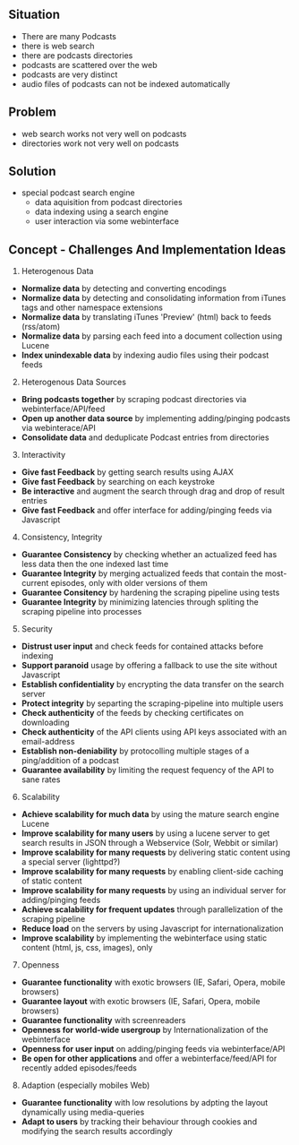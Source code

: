 Situation
--------

-   There are many Podcasts
-   there is web search
-   there are podcasts directories
-   podcasts are scattered over the web
-   podcasts are very distinct
-   audio files of podcasts can not be indexed automatically

Problem
------

-   web search works not very well on podcasts
-   directories work not very well on podcasts

Solution
-------

-   special podcast search engine
    -   data aquisition from podcast directories
    -   data indexing using a search engine
    -   user interaction via some webinterface

Concept - Challenges And Implementation Ideas 
----------------------------------------

1. Heterogenous Data

-   **Normalize data** by detecting and converting encodings
-   **Normalize data** by detecting and consolidating information from iTunes tags and other namespace extensions
-   **Normalize data** by translating iTunes 'Preview' (html) back to feeds (rss/atom)
-   **Normalize data** by parsing each feed into a document collection using Lucene
-   **Index unindexable data** by indexing audio files using their podcast feeds

2. Heterogenous Data Sources

-   **Bring podcasts together** by scraping podcast directories via webinterface/API/feed
-   **Open up another data source** by implementing adding/pinging podcasts via webinterace/API
-   **Consolidate data** and deduplicate Podcast entries from directories

3. Interactivity

-   **Give fast Feedback** by getting search results using AJAX
-   **Give fast Feedback** by searching on each keystroke
-   **Be interactive** and augment the search through drag and drop of result entries
-   **Give fast Feedback** and offer interface for adding/pinging feeds via Javascript

4. Consistency, Integrity

-   **Guarantee Consistency** by checking whether an actualized feed has less data then the one indexed last time
-   **Guarantee Integrity** by merging actualized feeds that contain the most-current episodes, only with older versions of them
-   **Guarantee Consitency** by hardening the scraping pipeline using tests
-   **Guarantee Integrity** by minimizing latencies through spliting the scraping pipeline into processes

5. Security

-   **Distrust user input** and check feeds for contained attacks before indexing
-   **Support paranoid** usage by offering a fallback to use the site without Javascript
-   **Establish confidentiality** by encrypting the data transfer on the search server
-   **Protect integrity** by separting the scraping-pipeline into multiple users
-   **Check authenticity** of the feeds by checking certificates on downloading
-   **Check authenticity** of the API clients using API keys associated with an email-address
-   **Establish non-deniability** by protocolling multiple stages of a ping/addition of a podcast
-   **Guarantee availability** by limiting the request fequency of the API to sane rates

6. Scalability

-   **Achieve scalability for much data** by using the mature search engine Lucene
-   **Improve scalability for many users** by using a lucene server to get search results in JSON through a Webservice (Solr, Webbit or similar)
-   **Improve scalability for many requests** by delivering static content using a special server (lighttpd?)
-   **Improve scalability for many requests** by enabling client-side caching of static content
-   **Improve scalability for many requests** by using an individual server for adding/pinging feeds
-   **Achieve scalability for frequent updates** through parallelization of the scraping pipeline
-   **Reduce load** on the servers by using Javascript for internationalization
-   **Improve scalability** by implementing the webinterface using static content (html, js, css, images), only

7. Openness

-   **Guarantee functionality** with exotic browsers (IE, Safari, Opera, mobile browsers)
-   **Guarantee layout** with exotic browsers (IE, Safari, Opera, mobile browsers)
-   **Guarantee functionality** with screenreaders
-   **Openness for world-wide usergroup** by Internationalization of the webinterface
-   **Openness for user input** on adding/pinging feeds via webinterface/API
-   **Be open for other applications** and offer a webinterface/feed/API for recently added episodes/feeds

8. Adaption (especially mobiles Web)

-   **Guarantee functionality** with low resolutions by adpting the layout dynamically using media-queries
-   **Adapt to users** by tracking their behaviour through cookies and modifying the search results accordingly

